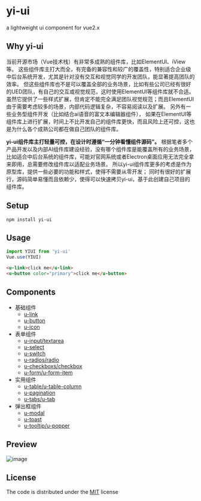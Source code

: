 # yi-ui

a lightweight ui component for vue2.x

## Why yi-ui
当前开源市场（Vue技术栈）有非常多成熟的组件库，比如ElementUI、iView等。
这些组件库主打大而全，有完备的兼容性和较广的覆盖性，特别适合企业级中后台系统开发，尤其是针对没有交互和视觉同学的开发团队，能显著提高团队的效率。
但这些组件库也不是可以覆盖全部的业务场景，比如有些公司已经有很好的UED团队，有自己的交互或视觉规范，这时使用ElementUI等组件库就不合适。
虽然它提供了一些样式扩展，但肯定不能完全满足团队视觉规范；而且ElementUI由于需要考虑较多的场景，内部代码逻辑复杂，不容易阅读以及扩展。
另外有一些业务型组件开发（比如结合ai语音的富文本编辑器组件），
如果在ElementUI等组件库上进行扩展，时间上不比开发自己的组件库更快，而且风险上还可控，这也是为什么各个成熟公司都在做自己团队的组件库。

**yi-ui组件库主打轻量可控，在设计时遵循“一分钟看懂组件源码”。**
根据笔者多个产品开发以及内部AI组件库建设经验，没有哪个组件库是能覆盖所有的业务场景，
比如适合中后台系统的组件库，可能对官网系统或者Electron桌面应用无法完全拿来即用，总需要修改组件库以适配业务场景。
所以yi-ui组件库更多的考虑是作为原型库，提供一些必要的功能和样式，使得不需要从零开发；
同时有很好的扩展行，源码简单易懂而且依赖少，使得可以快速拷贝yi-ui，基于此创建自己项目的组件库。

## Setup
```
npm install yi-ui
```

## Usage

``` js
import YIUI from 'yi-ui'
Vue.use(YIUI)
```

``` html
<u-link>click me</u-link>
<u-button color="primary">click me</u-button>
```

## Components

* 基础组件
    * [u-link](./src/components/u-link.vue)
    * [u-button](./src/components/u-button.vue)
    * [u-icon](./src/components/u-icon.vue)
* 表单组件
    * [u-input/textarea](./src/components/u-input.vue)
    * [u-select](./src/components/u-select.vue)
    * [u-switch](./src/components/u-switch.vue)
    * [u-radios/radio](./src/components/u-radio/u-radios.vue)
    * [u-checkboxs/checkbox](./src/components/u-checkbox/u-checkboxs.vue)
    * [u-form/u-form-item](./src/components/u-form/u-form.vue)
* 实用组件
    * [u-table/u-table-column](./src/components/u-table/u-table.vue)
    * [u-pagination](./src/components/u-pagination.vue)
    * [u-tabs/u-tab](./src/components/u-tab/u-tabs.vue)
* 弹出框组件
    * [u-modal](./src/components/u-modal.vue)
    * [u-toast](./src/components/u-toast.vue)
    * [u-tooltip/u-popper](./src/components/u-tooltip.vue)

## Preview

![image](https://user-images.githubusercontent.com/6310131/56558066-fbe16880-65cf-11e9-9940-07c7be20834c.png)

## License

The code is distributed under the [MIT](http://opensource.org/licenses/MIT) license